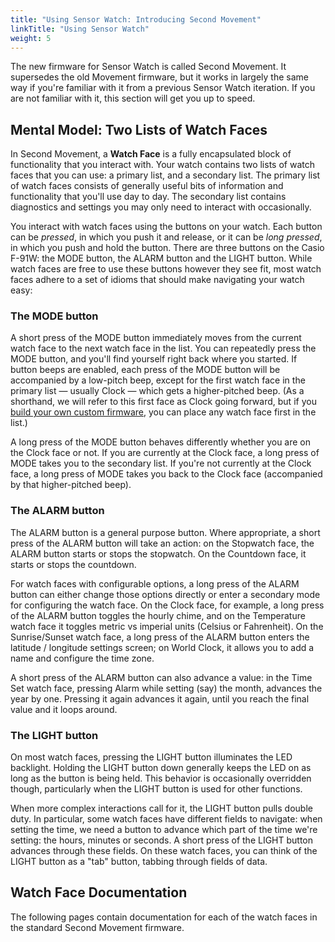 ```yaml
---
title: "Using Sensor Watch: Introducing Second Movement"
linkTitle: "Using Sensor Watch"
weight: 5
---
```

The new firmware for Sensor Watch is called Second Movement. It supersedes the old Movement firmware, but it works in largely the same way if you're familiar with it from a previous Sensor Watch iteration. If you are not familiar with it, this section will get you up to speed.

Mental Model: Two Lists of Watch Faces
--------------------------------------

In Second Movement, a **Watch Face** is a fully encapsulated block of functionality that you interact with. Your watch contains two lists of watch faces that you can use: a primary list, and a secondary list. The primary list of watch faces consists of generally useful bits of information and functionality that you'll use day to day. The secondary list contains diagnostics and settings you may only need to interact with occasionally. 

You interact with watch faces using the buttons on your watch. Each button can be _pressed_, in which you push it and release, or it can be _long pressed_, in which you push and hold the button. There are three buttons on the Casio F-91W: the MODE button, the ALARM button and the LIGHT button. While watch faces are free to use these buttons however they see fit, most watch faces adhere to a set of idioms that should make navigating your watch easy:

### The MODE button

A short press of the MODE button immediately moves from the current watch face to the next watch face in the list. You can repeatedly press the MODE button, and you'll find yourself right back where you started. If button beeps are enabled, each press of the MODE button will be accompanied by a low-pitch beep, except for the first watch face in the primary list — usually Clock — which gets a higher-pitched beep. (As a shorthand, we will refer to this first face as Clock going forward, but if you [build your own custom firmware](/docs/movement/building/), you can place any watch face first in the list.)

A long press of the MODE button behaves differently whether you are on the Clock face or not. If you are currently at the Clock face, a long press of MODE takes you to the secondary list. If you're not currently at the Clock face, a long press of MODE takes you back to the Clock face (accompanied by that higher-pitched beep).

### The ALARM button

The ALARM button is a general purpose button. Where appropriate, a short press of the ALARM button will take an action: on the Stopwatch face, the ALARM button starts or stops the stopwatch. On the Countdown face, it starts or stops the countdown.

For watch faces with configurable options, a long press of the ALARM button can either change those options directly or enter a secondary mode for configuring the watch face. On the Clock face, for example, a long press of the ALARM button toggles the hourly chime, and on the Temperature watch face it toggles metric vs imperial units (Celsius or Fahrenheit). On the Sunrise/Sunset watch face, a long press of the ALARM button enters the latitude / longitude settings screen; on World Clock, it allows you to add a name and configure the time zone.

A short press of the ALARM button can also advance a value: in the Time Set watch face, pressing Alarm while setting (say) the month, advances the year by one. Pressing it again advances it again, until you reach the final value and it loops around.

### The LIGHT button

On most watch faces, pressing the LIGHT button illuminates the LED backlight. Holding the LIGHT button down generally keeps the LED on as long as the button is being held. This behavior is occasionally overridden though, particularly when the LIGHT button is used for other functions.

When more complex interactions call for it, the LIGHT button pulls double duty. In particular, some watch faces have different fields to navigate: when setting the time, we need a button to advance which part of the time we're setting: the hours, minutes or seconds. A short press of the LIGHT button advances through these fields. On these watch faces, you can think of the LIGHT button as a "tab" button, tabbing through fields of data.

Watch Face Documentation
------------------------

The following pages contain documentation for each of the watch faces in the standard Second Movement firmware.
